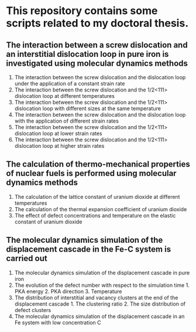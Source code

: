 # This repository contains some scripts related to my doctoral thesis.

## The interaction between a screw dislocation and an interstitial dislocation loop in pure iron is investigated using molecular dynamics methods
1. The interaction between the screw dislocation and the dislocation loop under the application of a constant strain rate
  1. The interaction between the screw dislocation and the 1/2<111> dislocation loop at different temperatures
  2. The interaction between the screw dislocation and the 1/2<111> dislocation loop with different sizes at the same temperature
2. The interaction between the screw dislocation and the dislocation loop with the application of different strain rates
  1. The interaction between the screw dislocation and the 1/2<111> dislocation loop at lower strain rates
  2. The interaction between the screw dislocation and the 1/2<111> dislocation loop at higher strain rates
## The calculation of thermo-mechanical properties of nuclear fuels is performed using molecular dynamics methods
1. The calculation of the lattice constant of uranium dioxide at different temperatures
2. The calculation of the thermal expansion coefficient of uranium dioxide
3. The effect of defect concentrations and temperature on the elastic constant of uranium dioxide 
## The molecular dynamics simulation of the displacement cascade in the Fe-C system is carried out
1. The molecular dynamics simulation of the displacement cascade in pure iron
  1. The evolution of the defect number with respect to the simulation time
    1. PKA energy
    2. PKA direction
    3. Temperature
  2. The distribution of interstitial and vacancy clusters at the end of the displacement cascade
    1. The clustering ratio
    2. The size distribution of defect clusters
2. The molecular dynamics simulation of the displacement cascade in an Fe system with low concentration C
